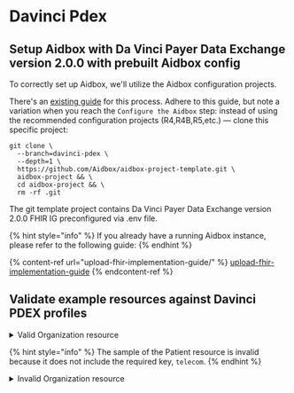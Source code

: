 # Davinci Pdex

## Setup Aidbox with Da Vinci Payer Data Exchange version 2.0.0 with prebuilt Aidbox config

To correctly set up Aidbox, we'll utilize the Aidbox configuration projects.&#x20;

There's an [existing guide](broken-reference) for this process. Adhere to this guide, but note a variation when you reach the `Configure the Aidbox` step: instead of using the recommended configuration projects (R4,R4B,R5,etc.) — clone this specific project:

```
git clone \
  --branch=davinci-pdex \
  --depth=1 \
  https://github.com/Aidbox/aidbox-project-template.git \
  aidbox-project && \
  cd aidbox-project && \
  rm -rf .git
```

The git template project contains Da Vinci Payer Data Exchange version 2.0.0 FHIR IG preconfigured via .env file.

{% hint style="info" %}
If you already have a running Aidbox instance, please refer to the following guide:
{% endhint %}

{% content-ref url="upload-fhir-implementation-guide/" %}
[upload-fhir-implementation-guide](upload-fhir-implementation-guide/README.md)
{% endcontent-ref %}

## Validate example resources against Davinci PDEX profiles

<details>

<summary>Valid Organization resource</summary>

{% code lineNumbers="true" %}
```yaml
POST /fhir/Organization
content-type: text/yaml
accept: text/yaml

resourceType: Organization
meta:
  profile:
  - http://hl7.org/fhir/us/davinci-pdex/StructureDefinition/mtls-organization
language: en-US
identifier:
- system: http://hl7.org/fhir/sid/us-npi
  value: '1356362586'
active: true
type:
- coding:
  - system: http://hl7.org/fhir/us/davinci-pdex/CodeSystem/OrgTypeCS
    code: payer
    display: Payer
name: Acme of CT
telecom:
- extension:
  - extension:
    - url: daysOfWeek
      valueCode: mon
    - url: daysOfWeek
      valueCode: tue
    - url: daysOfWeek
      valueCode: wed
    - url: daysOfWeek
      valueCode: thu
    - url: daysOfWeek
      valueCode: fri
    - url: availableStartTime
      valueTime: '08:00:00'
    - url: availableEndTime
      valueTime: '17:00:00'
    url: http://hl7.org/fhir/us/davinci-pdex/StructureDefinition/base-ext-contactpoint-availabletime
  system: url
address:
- line:
  - 456 Main Street
  city: Norwalk
  state: CT
  postalCode: 00014-1234

```
{% endcode %}



</details>

{% hint style="info" %}
The sample of the Patient resource is invalid because it does not include the required key, `telecom`.
{% endhint %}

<details>

<summary>Invalid Organization resource</summary>

{% code lineNumbers="true" %}
```yaml
POST /fhir/Organization
content-type: text/yaml
accept: text/yaml

resourceType: Organization
meta:
  profile:
  - http://hl7.org/fhir/us/davinci-pdex/StructureDefinition/mtls-organization
language: en-US
identifier:
- system: http://hl7.org/fhir/sid/us-npi
  value: '1356362586'
active: true
type:
- coding:
  - system: http://hl7.org/fhir/us/davinci-pdex/CodeSystem/OrgTypeCS
    code: payer
    display: Payer
name: Acme of CT
address:
- line:
  - 456 Main Street
  city: Norwalk
  state: CT
  postalCode: 00014-1234

```
{% endcode %}



</details>

